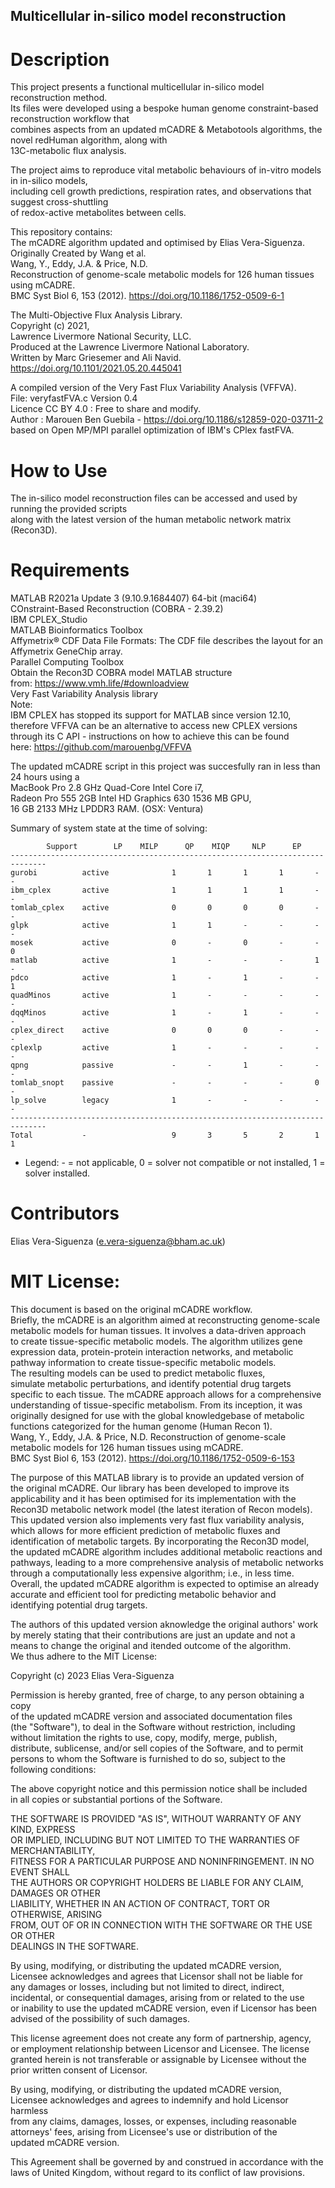 ## Multicellular in-silico model reconstruction

# Description
This project presents a functional multicellular in-silico model reconstruction method. <br /> 
Its files were developed using a bespoke human genome constraint-based reconstruction workflow that <br />
combines aspects from an updated mCADRE & Metabotools algorithms, the novel redHuman algorithm, along with <br />
13C-metabolic flux analysis. 

The project aims to reproduce vital metabolic behaviours of in-vitro models in in-silico models, <br />
including cell growth predictions, respiration rates, and observations that suggest cross-shuttling <br />
of redox-active metabolites between cells.<br />

This repository contains: <br /> 
The mCADRE algorithm updated and optimised by Elias Vera-Siguenza. <br />
Originally Created by Wang et al. <br />
Wang, Y., Eddy, J.A. & Price, N.D. <br />
Reconstruction of genome-scale metabolic models for 126 human tissues using mCADRE. <br />
BMC Syst Biol 6, 153 (2012). https://doi.org/10.1186/1752-0509-6-1 <br />

The Multi-Objective Flux Analysis Library. <br />
Copyright (c) 2021, <br />
Lawrence Livermore National Security, LLC. <br />
Produced at the Lawrence Livermore National Laboratory. <br />
Written by Marc Griesemer and Ali Navid. https://doi.org/10.1101/2021.05.20.445041 <br />

A compiled version of the Very Fast Flux Variability Analysis (VFFVA). <br />
File: veryfastFVA.c Version 0.4 <br />
Licence CC BY 4.0 : Free to share and modify. <br />
Author : Marouen Ben Guebila - https://doi.org/10.1186/s12859-020-03711-2 <br />
based on Open MP/MPI parallel optimization of IBM's CPlex fastFVA. <br />

# How to Use
The in-silico model reconstruction files can be accessed and used by running the provided scripts <br />
along with the latest version of the human metabolic network matrix (Recon3D). <br />

# Requirements
MATLAB R2021a Update 3 (9.10.9.1684407) 64-bit (maci64) <br />
COnstraint-Based Reconstruction (COBRA - 2.39.2) <br />
IBM CPLEX_Studio <br />
MATLAB Bioinformatics Toolbox <br />
Affymetrix® CDF Data File Formats: The CDF file describes the layout for an Affymetrix GeneChip array. <br /> 
Parallel Computing Toolbox <br />
Obtain the Recon3D COBRA model MATLAB structure <br />
from: https://www.vmh.life/#downloadview <br />
Very Fast Variability Analysis library <br />
Note: <br />
IBM CPLEX has stopped its support for MATLAB since version 12.10, <br />
therefore VFFVA can be an alternative to access new CPLEX versions <br />
through its C API - instructions on how to achieve this can be found <br />
here: https://github.com/marouenbg/VFFVA <br />

The updated mCADRE script in this project was succesfully ran in less than 24 hours using a <br />
MacBook Pro 2.8 GHz Quad-Core Intel Core i7, <br />
Radeon Pro 555 2GB Intel HD Graphics 630 1536 MB GPU, <br />
16 GB 2133 MHz LPDDR3 RAM. (OSX: Ventura) <br />

Summary of system state at the time of solving:

			Support 	   LP 	 MILP 	   QP 	 MIQP 	  NLP 	   EP 
	------------------------------------------------------------------------------
	gurobi       	active        	    1 	    1 	    1 	    1 	    - 	    -
	ibm_cplex    	active        	    1 	    1 	    1 	    1 	    - 	    -
	tomlab_cplex 	active        	    0 	    0 	    0 	    0 	    - 	    -
	glpk         	active        	    1 	    1 	    - 	    - 	    - 	    -
	mosek        	active        	    0 	    - 	    0 	    - 	    - 	    0
	matlab       	active        	    1 	    - 	    - 	    - 	    1 	    -
	pdco         	active        	    1 	    - 	    1 	    - 	    - 	    1
	quadMinos    	active        	    1 	    - 	    - 	    - 	    - 	    -
	dqqMinos     	active        	    1 	    - 	    1 	    - 	    - 	    -
	cplex_direct 	active        	    0 	    0 	    0 	    - 	    - 	    -
	cplexlp      	active        	    1 	    - 	    - 	    - 	    - 	    -
	qpng         	passive       	    - 	    - 	    1 	    - 	    - 	    -
	tomlab_snopt 	passive       	    - 	    - 	    - 	    - 	    0 	    -
	lp_solve     	legacy        	    1 	    - 	    - 	    - 	    - 	    -
	------------------------------------------------------------------------------
	Total        	-             	    9 	    3 	    5 	    2 	    1 	    1

 + Legend: - = not applicable, 0 = solver not compatible or not installed, 1 = solver installed.<br />

# Contributors
Elias Vera-Siguenza (e.vera-siguenza@bham.ac.uk)

# MIT License:  
This document is based on the original mCADRE workflow. <br />
Briefly, the mCADRE is an algorithm aimed at reconstructing genome-scale  <br />
metabolic models for human tissues. It involves a data-driven approach  <br />
to create tissue-specific metabolic models. The algorithm utilizes gene  <br />
expression data, protein-protein interaction networks, and metabolic  <br />
pathway information to create tissue-specific metabolic models.  <br />
The resulting models can be used to predict metabolic fluxes,  <br />
simulate metabolic perturbations, and identify potential drug targets  <br />
specific to each tissue. The mCADRE approach allows for a comprehensive  <br />
understanding of tissue-specific metabolism. From its inception, it was  <br />
originally designed for use with the global knowledgebase of metabolic  <br />
functions categorized for the human genome (Human Recon 1).  <br />
Wang, Y., Eddy, J.A. & Price, N.D. Reconstruction of genome-scale  <br />
metabolic models for 126 human tissues using mCADRE.  <br />
BMC Syst Biol 6, 153 (2012). https://doi.org/10.1186/1752-0509-6-153 <br />

The purpose of this MATLAB library is to provide an updated version of  <br />
the original mCADRE. Our library has been developed to improve its  <br />
applicability and it has been optimised for its implementation with the  <br />
Recon3D metabolic network model (the latest iteration of Recon models).  <br />
This updated version also implements very fast flux variability analysis,  <br />
which allows for more efficient prediction of metabolic fluxes and  <br />
identification of metabolic targets. By incorporating the Recon3D model,  <br />
the updated mCADRE algorithm includes additional metabolic reactions and  <br />
pathways, leading to a more comprehensive analysis of metabolic networks  <br />
through a computationally less expensive algorithm; i.e., in less time.  <br />
Overall, the updated mCADRE algorithm is expected to optimise an already   <br />
accurate and efficient tool for predicting metabolic behavior and  <br />
identifying potential drug targets. <br />

The authors of this updated version aknowledge the original authors' work <br />
by merely stating that their contributions are just an update and not a <br />
means to change the original and itended outcome of the algorithm.  <br />
We thus adhere to the MIT License:  <br />

Copyright (c) 2023 Elias Vera-Siguenza <br />

Permission is hereby granted, free of charge, to any person obtaining a copy <br />
of the updated mCADRE version and associated documentation files  <br />
(the "Software"), to deal in the Software without restriction, including  <br />
without limitation the rights to use, copy, modify, merge, publish,  <br />
distribute, sublicense, and/or sell copies of the Software, and to permit  <br />
persons to whom the Software is furnished to do so, subject to the  <br />
following conditions: <br />

The above copyright notice and this permission notice shall be included  <br />
in all copies or substantial portions of the Software. <br />

THE SOFTWARE IS PROVIDED "AS IS", WITHOUT WARRANTY OF ANY KIND, EXPRESS  <br />
OR IMPLIED, INCLUDING BUT NOT LIMITED TO THE WARRANTIES OF MERCHANTABILITY, <br />
FITNESS FOR A PARTICULAR PURPOSE AND NONINFRINGEMENT. IN NO EVENT SHALL  <br />
THE AUTHORS OR COPYRIGHT HOLDERS BE LIABLE FOR ANY CLAIM, DAMAGES OR OTHER <br />
LIABILITY, WHETHER IN AN ACTION OF CONTRACT, TORT OR OTHERWISE, ARISING  <br />
FROM, OUT OF OR IN CONNECTION WITH THE SOFTWARE OR THE USE OR OTHER  <br />
DEALINGS IN THE SOFTWARE. <br />

By using, modifying, or distributing the updated mCADRE version,  <br />
Licensee acknowledges and agrees that Licensor shall not be liable for  <br />
any damages or losses, including but not limited to direct, indirect,  <br />
incidental, or consequential damages, arising from or related to the use  <br />
or inability to use the updated mCADRE version, even if Licensor has been  <br />
advised of the possibility of such damages. <br />

This license agreement does not create any form of partnership, agency,  <br />
or employment relationship between Licensor and Licensee. The license  <br />
granted herein is not transferable or assignable by Licensee without the  <br />
prior written consent of Licensor. <br />

By using, modifying, or distributing the updated mCADRE version,  <br />
Licensee acknowledges and agrees to indemnify and hold Licensor harmless  <br />
from any claims, damages, losses, or expenses, including reasonable  <br />
attorneys' fees, arising from Licensee's use or distribution of the  <br />
updated mCADRE version. <br />

This Agreement shall be governed by and construed in accordance with the  <br />
laws of United Kingdom, without regard to its conflict of law provisions. <br />
